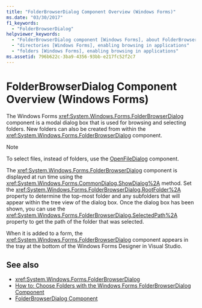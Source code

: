 ```yaml
---
title: "FolderBrowserDialog Component Overview (Windows Forms)"
ms.date: "03/30/2017"
f1_keywords:
  - "FolderBrowserDialog"
helpviewer_keywords:
  - "FolderBrowserDialog component [Windows Forms], about FolderBrowserDialog"
  - "directories [Windows Forms], enabling browsing in applications"
  - "folders [Windows Forms], enabling browsing in applications"
ms.assetid: 796b622c-3ba9-4356-93bb-e217fc52f2c7
---
```

# FolderBrowserDialog Component Overview (Windows Forms)

The Windows Forms <xref:System.Windows.Forms.FolderBrowserDialog> component is a modal dialog box that is used for browsing and selecting folders. New folders can also be created from within the <xref:System.Windows.Forms.FolderBrowserDialog> component.

> [!NOTE]
> To select files, instead of folders, use the [OpenFileDialog](openfiledialog-component-windows-forms.md) component.

The <xref:System.Windows.Forms.FolderBrowserDialog> component is displayed at run time using the <xref:System.Windows.Forms.CommonDialog.ShowDialog%2A> method. Set the <xref:System.Windows.Forms.FolderBrowserDialog.RootFolder%2A> property to determine the top-most folder and any subfolders that will appear within the tree view of the dialog box. Once the dialog box has been shown, you can use the <xref:System.Windows.Forms.FolderBrowserDialog.SelectedPath%2A> property to get the path of the folder that was selected.

When it is added to a form, the <xref:System.Windows.Forms.FolderBrowserDialog> component appears in the tray at the bottom of the Windows Forms Designer in Visual Studio.

## See also

- <xref:System.Windows.Forms.FolderBrowserDialog>
- [How to: Choose Folders with the Windows Forms FolderBrowserDialog Component](how-to-choose-folders-with-the-windows-forms-folderbrowserdialog-component.md)
- [FolderBrowserDialog Component](folderbrowserdialog-component-windows-forms.md)
